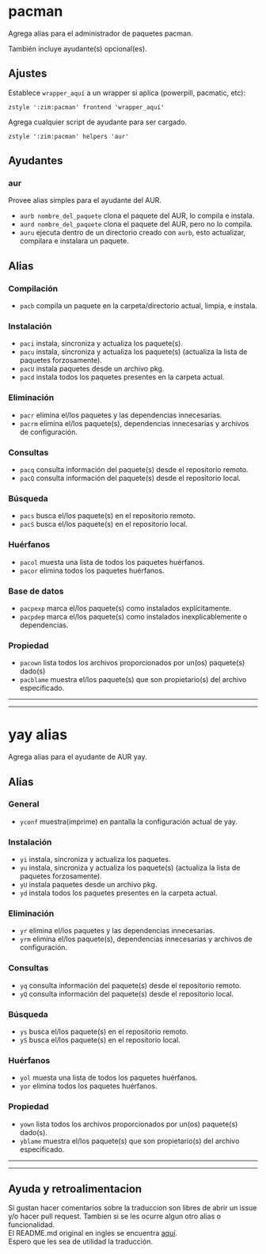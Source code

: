 pacman
======

Agrega alias para el administrador de paquetes pacman.

También incluye ayudante(s) opcional(es).

Ajustes
--------
<!-- Set `wrapper_here` to a wrapper if applicable (powerpill, pacmatic, etc): TODO: buscar mejores terminos paea wrapper -->
Establece `wrapper_aquí` a un wrapper si aplica (powerpill, pacmatic, etc):

    zstyle ':zim:pacman' frontend 'wrapper_aquí'

Agrega cualquier script de ayudante para ser cargado.

    zstyle ':zim:pacman' helpers 'aur'


Ayudantes
-------

### aur

Provee alias simples para el ayudante del AUR.

  * `aurb nombre_del_paquete` clona el paquete del AUR, lo compila e instala.
  * `aurd nombre_del_paquete` clona el paquete del AUR, pero no lo compila.
  * `auru` ejecuta dentro de un directorio creado con `aurb`, esto actualizar, compilara e instalara un paquete.

Alias
-------

### Compilación

  * `pacb` compila un paquete en la carpeta/directorio actual, limpia, e instala.

### Instalación

  * `paci` instala, sincroniza y actualiza los paquete(s).
  * `pacu` instala, sincroniza y actualiza los paquete(s) (actualiza la lista de paquetes forzosamente).
  * `pacU` instala paquetes desde un archivo pkg.
  * `pacd` instala todos los paquetes presentes en la carpeta actual.

### Eliminación

  * `pacr`  elimina el/los paquetes y las dependencias innecesarias.
  * `pacrm` elimina el/los paquete(s), dependencias innecesarias y archivos de configuración.

### Consultas

  * `pacq` consulta información del paquete(s) desde el repositorio remoto.
  * `pacQ` consulta información del paquete(s) desde el repositorio local.

### Búsqueda

  * `pacs` busca el/los paquete(s) en el repositorio remoto.
  * `pacS` busca el/los paquete(s) en el repositorio local.

### Huérfanos

  * `pacol` muesta una lista de todos los paquetes huérfanos.
  * `pacor` elimina todos los paquetes huérfanos.

### Base de datos
  * `pacpexp` marca el/los paquete(s) como instalados explícitamente.
  * `pacpdep` marca el/los paquete(s) como instalados inexplicablemente o dependencias.

### Propiedad

  * `pacown`   lista todos los archivos proporcionados por un(os) paquete(s) dado(s)
  * `pacblame` muestra el/los paquete(s) que son propietario(s) del archivo especificado.

---
---
yay alias
======

Agrega alias para el ayudante de AUR yay.

Alias
-------

### General

  * `yconf` muestra(imprime) en pantalla la configuración actual de yay.

### Instalación

  * `yi` instala, sincroniza y actualiza los paquetes.
  * `yu` instala, sincroniza y actualiza los paquete(s) (actualiza la lista de paquetes forzosamente).
  * `yU` instala paquetes desde un archivo pkg.
  * `yd` instala todos los paquetes presentes en la carpeta actual.

### Eliminación

  * `yr`  elimina el/los paquetes y las dependencias innecesarias.
  * `yrm` elimina el/los paquete(s), dependencias innecesarias y archivos de configuración.

### Consultas

  * `yq` consulta información del paquete(s) desde el repositorio remoto.
  * `yQ` consulta información del paquete(s) desde el repositorio local.

### Búsqueda

  * `ys` busca el/los paquete(s) en el repositorio remoto.
  * `yS` busca el/los paquete(s) en el repositorio local.

### Huérfanos

  * `yol` muesta una lista de todos los paquetes huérfanos.
  * `yor` elimina todos los paquetes huérfanos.

### Propiedad

  * `yown`   lista todos los archivos proporcionados por un(os) paquete(s) dado(s).
  * `yblame` muestra el/los paquete(s) que son propietario(s) del archivo especificado.
  
  
----
----

## Ayuda y retroalimentacion

Si gustan hacer comentarios sobre la traduccion son libres de abrir un issue y/o hacer pull request. Tambien si se les ocurre algun otro alias o funcionalidad.  
El README.md original en ingles se encuentra [aquí](README-original.md).  
Espero que les sea de utilidad la traducción.
